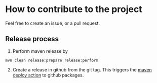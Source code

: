 # How to contribute to the project

Feel free to create an issue, or a pull request.

## Release process

1. Perform maven release by 
```
mvn clean release:prepare release:perform
```
2. Create a release in github from the git tag.
This triggers the [maven deploy action](.github/workflows/maven-publish.yml) to github packages.
